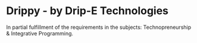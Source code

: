 # Drippy - by Drip-E Technologies

In partial fulfillment of the requirements in the subjects: Technopreneurship & Integrative Programming.
